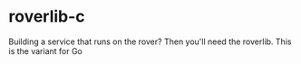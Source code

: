 # roverlib-c
Building a service that runs on the rover? Then you'll need the roverlib. This is the variant for Go
